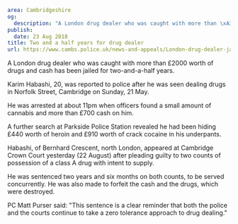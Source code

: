 ```yaml
area: Cambridgeshire
og:
  description: "A London drug dealer who was caught with more than \xA32000 worth of drugs and cash has been jailed for two-and-a-half years."
publish:
  date: 23 Aug 2018
title: Two and a half years for drug dealer
url: https://www.cambs.police.uk/news-and-appeals/London-drug-dealer-jailed
```

A London drug dealer who was caught with more than £2000 worth of drugs and cash has been jailed for two-and-a-half years.

Karim Habashi, 20, was reported to police after he was seen dealing drugs in Norfolk Street, Cambridge on Sunday, 21 May.

He was arrested at about 11pm when officers found a small amount of cannabis and more than £700 cash on him.

A further search at Parkside Police Station revealed he had been hiding £440 worth of heroin and £910 worth of crack cocaine in his underpants.

Habashi, of Bernhard Crescent, north London, appeared at Cambridge Crown Court yesterday (22 August) after pleading guilty to two counts of possession of a class A drug with intent to supply.

He was sentenced two years and six months on both counts, to be served concurrently. He was also made to forfeit the cash and the drugs, which were destroyed.

PC Matt Purser said: "This sentence is a clear reminder that both the police and the courts continue to take a zero tolerance approach to drug dealing."
